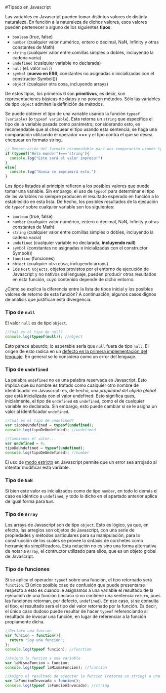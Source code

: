 #Tipado en Javascript

Las variables en Javascript pueden tomar distintos valores de distinta naturaleza. En función a la naturaleza de dichos valores, esos valores pueden pertenecer a alguno de los siguientes **tipos**:

- `boolean` (true, false)
- `number` (cualquier valor numérico, entero o decimal, NaN, Infinity y otras constantes de Math)
- `string` (cualquier valor entre comillas simples o dobles, incluyendo la cadena vacía)
- `undefined` (cualquier variable no declarada)
- `null` (eL valor `null`)
- `symbol` (**nuevo en ES6**, constantes no asignadas o inicializadas con el constructor Symbol())
- `object` (cualquier otra cosa, incluyendo arrays)

De estos tipos, los primeros 6 son **primitivos**, es decir, son representaciones básicas de datos y no poseen métodos. Sólo las variables de tipo `object` admiten la definición de métodos.

Se puede obtener el tipo de una variable usando la función `typeof (variable)` (o `typeof variable`). Esta retorna un `string` que especifica el tipo de la variable pasada como parámetro; considerando esto, es recomendable que al chequear el tipo usando esta sentencia, se haga una comparación utilizando el operador === y el tipo contra el que se desea chequear en formato string.

``` js
// Demostración del formato recomendable para una comparación usando typeofs
if (typeof("Hola mundo!")==='string'){
  console.log("Este será el valor impreso!")
}
else{
  console.log("Nunca se imprimirá esto.")
}
```

Los tipos listados al principio refieren a los posibles valores que puede tomar una variable. Sin embargo, el uso de ``typeof`` para determinar el tipo de las variables no siempre producen el resultado esperado en función a lo establecido en esta lista. De hecho, los posibles resultados de la ejecución de `typeof` sobre cualquier variable son los siguientes:

- `boolean` (true, false)
- `number` (cualquier valor numérico, entero o decimal, NaN, Infinity y otras constantes de Math)
- `string` (cualquier valor entre comillas simples o dobles, incluyendo la cadena vacía)
- `undefined` (cualquier variable no declarada, **incluyendo null**)
- `symbol` (constantes no asignadas o inicializadas con el constructor Symbol())
- `function` (funciones)
- `object` (cualquier otra cosa, incluyendo arrays)
- Los `Host Objects`, objetos provistos por el entorno de ejecución de Javascript y no nativos del lenguaje, pueden producir otros resultados en esta función, cuyo contenido depende de dicho entorno.

¿Cómo se explica la diferencia entre la lista de tipos inicial y los posibles valores de retorno de esta función? A continuación, algunos casos dignos de análisis que justifican esta divergencia.

### Tipo de `null`

El valor `null` es de tipo `object`.

``` js
//Cual es el tipo de null?
console.log(typeof(null)); //object
```

Esto parece absurdo; lo esperable sería que `null` fuera de tipo `null`. El origen de esto radica en un [defecto en la primera implementación del lenguaje](https://developer.mozilla.org/en-US/docs/Web/JavaScript/Reference/Operators/typeof). En general se lo considera como un error del lenguaje.

### Tipo de `undefined`

La palabra `undefined` no es una palabra reservada es Javascript. Esto implica que su nombre es tratado como cualquier otro nombre de identificador en Javascript: es, de hecho, una *propiedad del objeto global* que está inicializada con el valor undefined. Esto significa ques, inicialmente, el tipo de `undefined` es `undefined`, como el de cualquier variable no declarada. Sin embargo, esto puede cambiar si se le asigna un valor al identificador `undefined`.

``` js
//Cual es el tipo de undefined?
var tipoDeUndefined = typeof(undefined);
console.log(tipoDeUndefined); //undefined

//Cambiamos el valor...
var undefined = 4;
tipoDeUndefined = typeof(undefined);
console.log(tipoDeUndefined); //number
```

El uso de [modo estricto](https://developer.mozilla.org/es/docs/Web/JavaScript/Referencia/Modo_estricto) en Javascript permite que un error sea arrojado al intentar modificar esta variable.

### Tipo de `NaN`

Si bien este valor es inicializados como de tipo `number`, en todo lo demás el caso es idéntico a `undefined`, y todo lo dicho en el apartado anterior aplica de igual forma para `NaN`.

### Tipo de `Array`

Los arrays de Javascript son de tipo `object`. Esto es lógico, ya que, en efecto, las arreglos son objetos de Javascript, con una serie de propiedades y métodos particulares para su manipulación, para la construcción de los cuales se provee la sintaxis de corchetes como herramienta simplificadora. Esta notación no es sino una forma alternativa de notar a `Array`, el contructor utilizado para ellos, que es un objeto global de Javascript.

### Tipo de funciones

Si se aplica el operador `typeof` sobre una función, el tipo retornado será `function`. El único posible caso de confusión que puede presentarse respecto a esto es cuando le asignamos a una variable el resultado de la ejecución de una función (incluso si no contiene una sentencia `return`, pues las funciones retornan, por defecto, `undefined`). En ese caso, si se consulta el tipo, el resultado será el tipo del valor retornado por la función. Es decir, el único caso dudoso puede resultar de hacer `typeof` referenciando al resultado de invocar una función, en lugar de referenciar a la función propiamente dicha.

``` js
//Declaro una funcion
var funcion = function(){
  return "Soy una función";
};
console.log(typeof funcion); //function

//Asigno la funcion a una variable
var laMismaFuncion = funcion;
console.log(typeof laMismaFuncion); //function

//Asigno el resultado de ejecutar la funcion (retorna un string) a una variable
var laFuncionInvocada = funcion();
console.log(typeof laFuncionInvocada); //string
```
